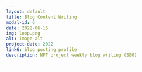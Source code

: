 ```yaml
---
layout: default
title: Blog Content Writing
modal-id: 6
date: 2022-06-15
img: loop.png
alt: image-alt
project-date: 2022
link6: blog posting profile
description: NFT project weekly blog writing (SEO)

---
```

